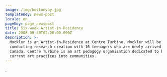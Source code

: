 ```yaml
---
image: /img/bostonvoy.jpg
templateKey: news-post
locale: en
pageKey: page_newspost
title: Six-week Artist-in-Residence
date: 2008-09-30T02:20:00.000Z
description: >-
  Mockler is an Artist-in-Residence at Centre Turbine. Mockler will be
  conducting research-creation with 16 teenagers who are newly arrived to
  Canada. Centre Turbine is an art pedagogy organization dedicated to bringing
  current art practices into communities.
---
```

.
